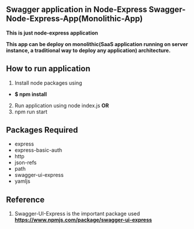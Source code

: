 ## Swagger application in Node-Express **Swagger-Node-Express-App(Monolithic-App)**

**This is just node-express application** 

**This app can be deploy on monolithic(SaaS application running on server instance, a traditional way to deploy any application) architecture.**

## How to run application

1. Install node packages using
- **$ npm install** 

2. Run application using node index.js
**OR**
3. npm run start

## Packages Required
- express
- express-basic-auth
- http
- json-refs
- path
- swagger-ui-express
- yamljs

## Reference

1. Swagger-UI-Express is the important package used
  **https://www.npmjs.com/package/swagger-ui-express**
